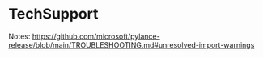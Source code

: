 # TechSupport

Notes: https://github.com/microsoft/pylance-release/blob/main/TROUBLESHOOTING.md#unresolved-import-warnings